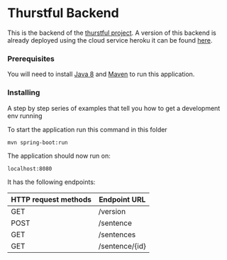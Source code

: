 # Thurstful Backend

This is the backend of the [thurstful project](https://gitlab.com/mobile-anwendung/ma-applikation/tree/master/wicolo).
A version of this backend is already deployed using the cloud service heroku it can be found [here](https://springwicolo.herokuapp.com/).
### Prerequisites

You will need to install [Java 8](https://www.oracle.com/technetwork/java/javase/downloads/jdk8-downloads-2133151.html) and
[Maven](https://maven.apache.org/install.html) to run this application.

### Installing

A step by step series of examples that tell you how to get a development env running

To start the application run this command in this folder 
```
mvn spring-boot:run
```

The application should now run on:
```
localhost:8080
```
It has the following endpoints:

| HTTP request methods | Endpoint URL |
| ------ | ------ |
| GET | /version |
| POST | /sentence | 
| GET | /sentences |
| GET | /sentence/{id} | 

